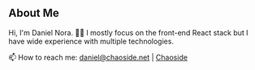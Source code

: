 ## About Me

Hi, I'm Daniel Nora. 🖐🏻 I mostly focus on the front-end React stack but I have wide experience with multiple technologies.

📫 How to reach me: daniel@chaoside.net | [Chaoside](https://chaoside.net)
